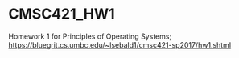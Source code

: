 # CMSC421_HW1
Homework 1 for Principles of Operating Systems; https://bluegrit.cs.umbc.edu/~lsebald1/cmsc421-sp2017/hw1.shtml
